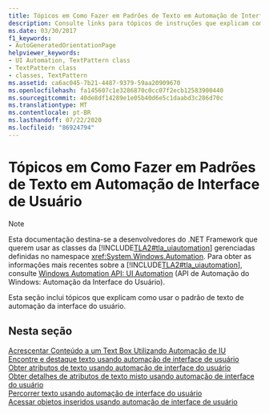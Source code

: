 ```yaml
---
title: Tópicos em Como Fazer em Padrões de Texto em Automação de Interface de Usuário
description: Consulte links para tópicos de instruções que explicam como usar o padrão de texto de automação da interface do usuário. Os tópicos incluem adicionar conteúdo a uma caixa de texto, percorrer o texto e muito mais.
ms.date: 03/30/2017
f1_keywords:
- AutoGeneratedOrientationPage
helpviewer_keywords:
- UI Automation, TextPattern class
- TextPattern class
- classes, TextPattern
ms.assetid: ca6ac045-7b21-4487-9379-59aa20909670
ms.openlocfilehash: fa145607c1e3286870c0cc07f2ecb12583900440
ms.sourcegitcommit: 40de8df14289e1e05b40d6e5c1daabd3c286d70c
ms.translationtype: MT
ms.contentlocale: pt-BR
ms.lasthandoff: 07/22/2020
ms.locfileid: "86924794"
---
```

# <a name="ui-automation-text-pattern-how-to-topics"></a>Tópicos em Como Fazer em Padrões de Texto em Automação de Interface de Usuário
> [!NOTE]
> Esta documentação destina-se a desenvolvedores do .NET Framework que querem usar as classes da [!INCLUDE[TLA2#tla_uiautomation](../../../includes/tla2sharptla-uiautomation-md.md)] gerenciadas definidas no namespace <xref:System.Windows.Automation>. Para obter as informações mais recentes sobre a [!INCLUDE[TLA2#tla_uiautomation](../../../includes/tla2sharptla-uiautomation-md.md)], consulte [Windows Automation API: UI Automation](/windows/win32/winauto/entry-uiauto-win32) (API de Automação do Windows: Automação da Interface do Usuário).  
  
 Esta seção inclui tópicos que explicam como usar o padrão de texto de automação da interface do usuário.  
  
## <a name="in-this-section"></a>Nesta seção  
 [Acrescentar Conteúdo a um Text Box Utilizando Automação de IU](add-content-to-a-text-box-using-ui-automation.md)  
 [Encontre e destaque texto usando automação de interface de usuário](find-and-highlight-text-using-ui-automation.md)  
 [Obter atributos de texto usando automação de interface do usuário](obtain-text-attributes-using-ui-automation.md)  
 [Obter detalhes de atributos de texto misto usando automação de interface do usuário](obtain-mixed-text-attribute-details-using-ui-automation.md)  
 [Percorrer texto usando automação de interface do usuário](traverse-text-using-ui-automation.md)  
 [Acessar objetos inseridos usando automação de interface de usuário](access-embedded-objects-using-ui-automation.md)

